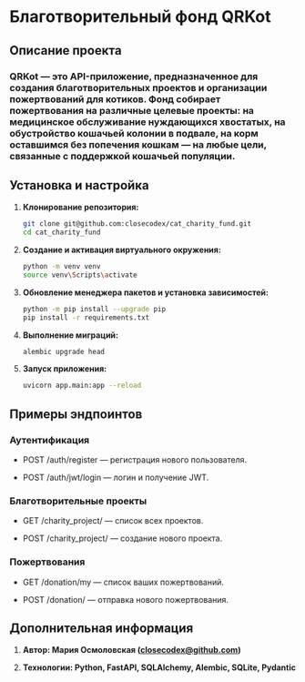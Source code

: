# Благотворительный фонд QRKot

## Описание проекта

### QRKot — это API-приложение, предназначенное для создания благотворительных проектов и организации пожертвований для котиков. Фонд собирает пожертвования на различные целевые проекты: на медицинское обслуживание нуждающихся хвостатых, на обустройство кошачьей колонии в подвале, на корм оставшимся без попечения кошкам — на любые цели, связанные с поддержкой кошачьей популяции.

## Установка и настройка

1. **Клонирование репозитория:**
    
    ```bash
    git clone git@github.com:closecodex/cat_charity_fund.git
    cd cat_charity_fund
    ```

2. **Создание и активация виртуального окружения:**

    ```bash
    python -m venv venv
    source venv\Scripts\activate
    ```

3. **Обновление менеджера пакетов и установка зависимостей:**
   
   ```bash
   python -m pip install --upgrade pip
   pip install -r requirements.txt
   ```

4. **Выполнение миграций:**
    
    ```bash
    alembic upgrade head
    ```

5. **Запуск приложения:**
    ```bash
    uvicorn app.main:app --reload
    ```

## Примеры эндпоинтов

### Аутентификация

- POST /auth/register — регистрация нового пользователя.

- POST /auth/jwt/login — логин и получение JWT.

### Благотворительные проекты

- GET /charity_project/ — список всех проектов.

- POST /charity_project/ — создание нового проекта.

### Пожертвования

- GET /donation/my — список ваших пожертвований.

- POST /donation/ — отправка нового пожертвования.

## Дополнительная информация

1. **Автор: Мария Осмоловская (closecodex@github.com)**

2. **Технологии: Python, FastAPI, SQLAlchemy, Alembic, SQLite, Pydantic**
